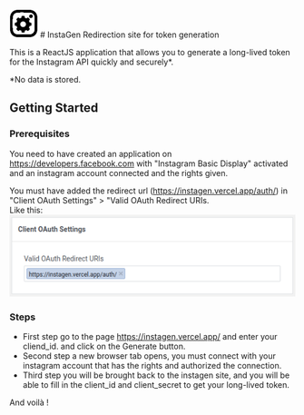 <img src="https://raw.githubusercontent.com/Nekall/InstaGen/main/public/logo192.png" width="50" height="50" />      
# InstaGen      
Redirection site for token generation

This is a ReactJS application that allows you to generate a long-lived token for the Instagram API quickly and securely*.

*No data is stored.

## Getting Started

### Prerequisites
You need to have created an application on https://developers.facebook.com with "Instagram Basic Display" activated and an instagram account connected and the rights given.

You must have added the redirect url (https://instagen.vercel.app/auth/) in "Client OAuth Settings" > "Valid OAuth Redirect URIs.      
Like this:      
![redirect uri](https://raw.githubusercontent.com/Nekall/InstaGen/main/src/assets/image/redirect-uri.png)

### Steps

- First step go to the page https://instagen.vercel.app/ and enter your cliend_id. and click on the Generate button.
- Second step a new browser tab opens, you must connect with your instagram account that has the rights and authorized the connection.
- Third step you will be brought back to the instagen site, and you will be able to fill in the client_id and client_secret to get your long-lived token.

And voilà !
